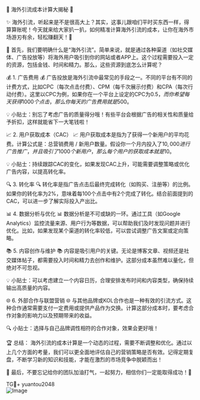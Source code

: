 🎉 海外引流成本计算大揭秘 🎉

✨ 海外引流，听起来是不是很高大上？其实，这事儿跟咱们平时买东西一样，得算算账呢！今天就来给大家扒一扒，如何精准计算海外引流的成本，让你在海外市场游刃有余，轻松赚翻天！🚀

🎯 首先，我们要明确什么是“海外引流”。简单来说，就是通过各种渠道（如社交媒体、广告投放等）将海外用户吸引到你的网站或者APP上。这个过程需要投入一定的资源，包括金钱、时间和精力。那么，这些资源到底怎么计算呢？

💰 1. 广告费用 💰
广告投放是海外引流中最常见的手段之一。不同的平台有不同的计费方式，比如CPC（每次点击付费）、CPM（每千次展示付费）和CPA（每次行动付费）。这里以CPC为例，如果你在一个平台上设定的CPC为$0.5，而你希望每天获得1000个点击，那么你每天的广告费用就是$500。

💡 小贴士：别忘了考虑广告的质量得分哦！有些平台会根据广告的相关性和质量给予折扣，这样就能省下一大笔钱啦！

📈 2. 用户获取成本（CAC） 📈
用户获取成本是指为了获得一个新用户的平均花费。计算公式是：总营销费用 / 新用户数量。假设你一个月内投入了$10,000进行广告推广，并且吸引了1000个新用户，那么每个用户的获取成本就是$10。

💡 小贴士：持续跟踪CAC的变化，如果发现CAC上升，可能需要调整策略或优化广告内容，以提高转化率。

🔍 3. 转化率 🔍
转化率是指广告点击后最终完成转化（如购买、注册等）的比例。如果你的转化率为2%，意味着每100个点击中有2个完成了转化。结合前面提到的CAC，可以进一步了解实际投入产出比。

📊 4. 数据分析与优化 📊
数据分析是不可或缺的一环。通过工具（如Google Analytics）监控流量来源、用户行为等数据，可以帮助我们及时发现问题并进行优化。比如，如果发现某个渠道的转化率较低，可以尝试调整广告文案或定向策略。

📚 5. 内容创作与维护 📚
内容是吸引用户的关键。无论是博客文章、视频还是社交媒体帖子，都需要投入时间和精力去创作和维护。这部分成本虽然难以量化，但绝对不可忽视。

💡 小贴士：可以考虑建立一个内容日历，合理安排发布时间和内容类型，确保持续输出高质量的内容。

🌐 6. 外部合作与联盟营销 🌐
与其他品牌或KOL合作也是一种有效的引流方式。这种合作通常需要支付一定费用或提供产品作为交换。计算这部分成本时，要考虑合作对象的影响力以及预期带来的收益。

🔍 小贴士：选择与自己品牌调性相符的合作对象，效果会更好哦！

🏆 总结：
海外引流的成本计算是一个动态的过程，需要不断调整和优化。通过以上几个方面的考量，我们可以更全面地评估自己的营销策略是否有效。记得定期复盘，不断学习新的知识和技能，才能在激烈的市场竞争中脱颖而出！

🎁 最后，不要忘记给你的团队加油打气，一起努力，相信你们一定能取得成功！💪

TG💪+ yuantou2048  
![Image](https://github.com/user-attachments/assets/42a5a4a5-fea9-4a1d-8aa0-73e57e430cca)